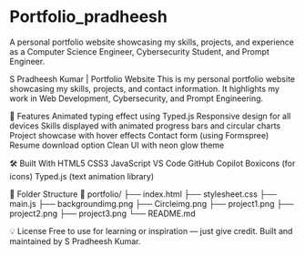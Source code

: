 # Portfolio_pradheesh
A personal portfolio website showcasing my skills, projects, and experience as a Computer Science Engineer, Cybersecurity Student, and Prompt Engineer.

S Pradheesh Kumar | Portfolio Website
This is my personal portfolio website showcasing my skills, projects, and contact information. It highlights my work in Web Development, Cybersecurity, and Prompt Engineering.


🚀 Features
Animated typing effect using Typed.js
Responsive design for all devices
Skills displayed with animated progress bars and circular charts
Project showcase with hover effects
Contact form (using Formspree)
Resume download option
Clean UI with neon glow theme



🛠 Built With
HTML5
CSS3
JavaScript
VS Code
GitHub Copilot
Boxicons (for icons)
Typed.js (text animation library)


📂 Folder Structure
📁 portfolio/
├── index.html
├── stylesheet.css
├── main.js
├── backgroundimg.png
├── Circleimg.png
├── project1.png
├── project2.png
├── project3.png
└── README.md

💡 License
Free to use for learning or inspiration — just give credit.
Built and maintained by S Pradheesh Kumar.



